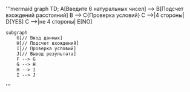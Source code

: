 '''mermaid
graph TD;
    A[Введите 6 натуральных чисел] --> B[Подсчет вхождений расстояний]
    B --> C{Проверка условий}
    C -->|4 стороны| D[YES]
    C -->|не 4 стороны| E[NO]
    
    subgraph 
        G[// Ввод данных]
        H[// Подсчет вхождений]
        I[// Проверка условий]
        J[// Вывод результата]
        F --> G
        G --> H
        H --> I
        I --> J
'''
